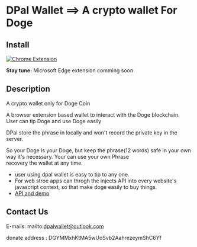 # DPal Wallet ==> A crypto wallet For Doge

## Install
[![Chrome Extension](https://www.google.com/chrome/static/images/chrome-logo.svg)](https://996.icu)

__Stay tune:__ Microsoft Edge extension comming soon

## Description

A crypto wallet only for Doge Coin

A browser extension based wallet to interact with the Doge blockchain. User can tip Doge and use Doge easily

DPal store the phrase in locally and won't record the private key in the server.

So your Doge is your Doge, but keep the phrase(12 words) safe in your own way it's necessary. Your can use your own Phrase  
recovery the wallet at any time.

* user using dpal wallet is easy to tip to any one.
* For web stroe apps can throgh the injects API into every website's javascript context, so that make doge easily to buy things.
* [API and demo](./docs/api.md)


## Contact Us

E-mails: mailto:dpalwallet@outlook.com

donate address : DGYMMxhKtMA5wUoSvb2AahrezeymShC6Yf

